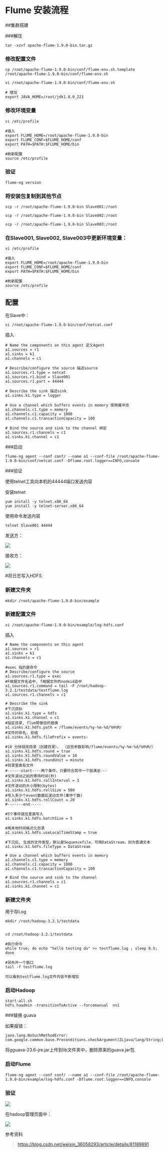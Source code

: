 # Flume 安装流程


##集群搭建

###解压

	tar -xzvf apache-flume-1.9.0-bin.tar.gz

### 修改配置文件

	cp /root/apache-flume-1.9.0-bin/conf/flume-env.sh.template /root/apache-flume-1.9.0-bin/conf/flume-env.sh

	vi /root/apache-flume-1.9.0-bin/conf/flume-env.sh

	# 增加
	export JAVA_HOME=/root/jdk1.8.0_221

### 修改环境变量

	vi /etc/profile
	
	#插入
	export FLUME_HOME=/root/apache-flume-1.9.0-bin
	export FLUME_CONF=$FLUME_HOME/conf	
	export PATH=$PATH:$FLUME_HOME/bin

	#刷新配置
	source /etc/profile



### 验证
	
	flume-ng version


### 将安装包复制到其他节点

	scp -r /root/apache-flume-1.9.0-bin Slave001:/root
	
	scp -r /root/apache-flume-1.9.0-bin Slave002:/root

	scp -r /root/apache-flume-1.9.0-bin Slave003:/root

### 在Slave001, Slave002, Slave003中更新环境变量：

	vi /etc/profile
	
	#插入
	export FLUME_HOME=/root/apache-flume-1.9.0-bin
	export FLUME_CONF=$FLUME_HOME/conf	
	export PATH=$PATH:$FLUME_HOME/bin

	#刷新配置
	source /etc/profile	



## 配置

在Slave中：

	vi /root/apache-flume-1.9.0-bin/conf/netcat.conf


插入

	# Name the components on this agent 定义Agent
	a1.sources = r1
	a1.sinks = k1
	a1.channels = c1
	
	# Describe/configure the source 描述source
	a1.sources.r1.type = netcat
	a1.sources.r1.bind = Slave001
	a1.sources.r1.port = 44444
	
	# Describe the sink 描述sink
	a1.sinks.k1.type = logger
	
	# Use a channel which buffers events in memory 使用缓冲池
	a1.channels.c1.type = memory
	a1.channels.c1.capacity = 1000
	a1.channels.c1.transactionCapacity = 100
	
	# Bind the source and sink to the channel 绑定
	a1.sources.r1.channels = c1
	a1.sinks.k1.channel = c1

###启动

	flume-ng agent --conf conf/ --name a1 --conf-file /root/apache-flume-1.9.0-bin/conf/netcat.conf -Dflume.root.logger==INFO,console

###验证

使用telnet工具向本机的44444端口发送内容

安装telnet

	
	yum install -y telnet.x86_64
	yum install -y telnet-server.x86_64

使用命令发送内容

 	telnet Slave001 44444


发送方：

![](../Images/2.png)

接收方：

![](../Images/3.png)


#将日志写入HDFS

### 新建文件夹

	mkdir /root/apache-flume-1.9.0-bin/example

### 新建配置文件

	vi /root/apache-flume-1.9.0-bin/example/log-hdfs.conf

插入

	# Name the components on this agent
	a1.sources = r1
	a1.sinks = k1
	a1.channels = c1
	 
	#exec 指的是命令
	# Describe/configure the source
	a1.sources.r1.type = exec
	#F根据文件名追中, f根据文件的nodeid追中
	a1.sources.r1.command = tail -F /root/hadoop-3.2.1/testdata/testflume.log
	a1.sources.r1.channels = c1
	 
	# Describe the sink
	#下沉目标
	a1.sinks.k1.type = hdfs
	a1.sinks.k1.channel = c1
	#指定目录, flum帮做目的替换
	a1.sinks.k1.hdfs.path = /flume/events/%y-%m-%d/%H%M/
	#文件的命名, 前缀
	a1.sinks.k1.hdfs.filePrefix = events-
	 
	#10 分钟就改目录（创建目录）， （这些参数影响/flume/events/%y-%m-%d/%H%M/）
	a1.sinks.k1.hdfs.round = true
	a1.sinks.k1.hdfs.roundValue = 10
	a1.sinks.k1.hdfs.roundUnit = minute
	#目录里面有文件
	#------start----两个条件，只要符合其中一个就满足---
	#文件滚动之前的等待时间(秒)
	a1.sinks.k1.hdfs.rollInterval = 3
	#文件滚动的大小限制(bytes)
	a1.sinks.k1.hdfs.rollSize = 500
	#写入多少个event数据后滚动文件(事件个数)
	a1.sinks.k1.hdfs.rollCount = 20
	#-------end-----
	 
	#5个事件就往里面写入
	a1.sinks.k1.hdfs.batchSize = 5
	 
	#用本地时间格式化目录
	a1.sinks.k1.hdfs.useLocalTimeStamp = true
	 
	#下沉后, 生成的文件类型，默认是Sequencefile，可用DataStream，则为普通文本
	a1.sinks.k1.hdfs.fileType = DataStream
	 
	# Use a channel which buffers events in memory
	a1.channels.c1.type = memory
	a1.channels.c1.capacity = 1000
	a1.channels.c1.transactionCapacity = 100
	 
	# Bind the source and sink to the channel
	a1.sources.r1.channels = c1
	a1.sinks.k1.channel = c1



### 新建文件夹

用于存Log

	mkdir /root/hadoop-3.2.1/testdata


	cd /root/hadoop-3.2.1/testdata

	#执行命令
	while true; do echo "hello testing do" >> testflume.log ; sleep 0.5; done

	#另外开一个窗口
	tail -f testflume.log 

	可以看到testflume.log文件内容不断增加


### 启动Hadoop
	
	start-all.sh
	hdfs haadmin -transitionToActive --forcemanual  nn1


###替换	guava

如果报错：

	java.lang.NoSuchMethodError: com.google.common.base.Preconditions.checkArgument(ZLjava/lang/String;Ljava/lang/Object;)V

将gguava-23.6-jre.jar上传到lib文件夹中，删除原来的guava jar包


### 启动Flume

	flume-ng agent --conf conf/ --name a1 --conf-file /root/apache-flume-1.9.0-bin/example/log-hdfs.conf -Dflume.root.logger==INFO,console


### 验证


![](../Images/4.png)

在hadoop管理页面中：

![](../Images/5.png)




参考资料

> https://blog.csdn.net/weixin_36058293/article/details/81189891
	